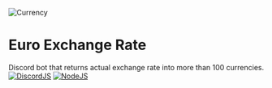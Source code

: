 ![Currency](http://source.unsplash.com/Sw2XNTgA-wc/2160x540)
# Euro Exchange Rate
Discord bot that returns actual exchange rate into more than 100 currencies.<br>
[![DiscordJS](https://shields.io/badge/discord.js-v13.3.1-404EED?logo=discord&style=for-the-badge&logoColor=white&labelColor=5865F2)](https://discord.js.org) [![NodeJS](https://shields.io/badge/nodejs-v16.13.1-2d862d?logo=Node.js&style=for-the-badge&logoColor=white&labelColor=339933)](https://nodejs.org)
